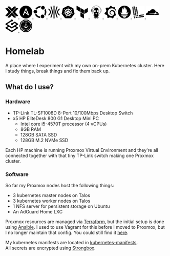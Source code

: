 <p align="left">
  <a href="https://www.proxmox.com/en/products/proxmox-virtual-environment/overview" target="_blank">
    <picture>
      <source srcset="docs/images/proxmox_light.svg" media="(prefers-color-scheme: dark)">
      <img src="docs/images/proxmox_dark.svg" width="40" height="40" title="Proxmox"/>
    </picture>
  </a>
  <a href="https://docs.ansible.com/ansible/latest/getting_started/index.html" target="_blank">
    <picture>
      <source srcset="docs/images/ansible_light.svg" media="(prefers-color-scheme: dark)">
      <img src="docs/images/ansible_dark.svg" width="40" height="40" title="Ansible"/>
    </picture>
  </a>
  <a href="https://ubuntu.com/download" target="_blank">
    <picture>
      <source srcset="docs/images/ubuntu_light.svg" media="(prefers-color-scheme: dark)">
      <img src="docs/images/ubuntu_dark.svg" width="40" height="40" title="Ubuntu"/>
    </picture>
  </a>
  <a href="https://www.talos.dev" target="_blank">
    <picture>
      <source srcset="docs/images/talos_light.svg" media="(prefers-color-scheme: dark)">
      <img src="docs/images/talos_dark.svg" width="40" height="40" title="Talos"/>
    </picture>
  </a>
  <a href="https://kubernetes.io" target="_blank">
    <picture>
      <source srcset="docs/images/kubernetes_light.svg" media="(prefers-color-scheme: dark)">
      <img src="docs/images/kubernetes_dark.svg" width="40" height="40" title="Kubernetes"/>
    </picture>
  </a>
  <a href="https://developer.hashicorp.com/terraform" target="_blank">
    <picture>
      <source srcset="docs/images/terraform_light.svg" media="(prefers-color-scheme: dark)">
      <img src="docs/images/terraform_dark.svg" width="40" height="40" title="Terraform"/>
    </picture>
  </a>
  <a href="https://argo-cd.readthedocs.io" target="_blank">
    <picture>
      <source srcset="docs/images/argo_light.svg" media="(prefers-color-scheme: dark)">
      <img src="docs/images/argo_dark.svg" width="40" height="40" title="ArgoCD"/>
    </picture>
  </a>
  <a href="https://grafana.com" target="_blank">
    <picture>
      <source srcset="docs/images/grafana_light.svg" media="(prefers-color-scheme: dark)">
      <img src="docs/images/grafana_dark.svg" width="40" height="40" title="Grafana"/>
    </picture>
  </a>
  <a href="https://prometheus.io" target="_blank">
    <picture>
      <source srcset="docs/images/prometheus_light.svg" media="(prefers-color-scheme: dark)">
      <img src="docs/images/prometheus_dark.svg" width="40" height="40" title="Prometheus"/>
    </picture>
  </a>
  <a href="https://grafana.com/docs/loki" target="_blank">
    <picture>
      <source srcset="docs/images/loki_light.svg" media="(prefers-color-scheme: dark)">
      <img src="docs/images/loki_dark.svg" width="40" height="40" title="Loki"/>
    </picture>
  </a>
  <a href="https://www.cloudflare.com" target="_blank">
    <picture>
      <source srcset="docs/images/cloudflare_light.svg" media="(prefers-color-scheme: dark)">
      <img src="docs/images/cloudflare_dark.svg" width="40" height="40" title="Cloudflare"/>
    </picture>
  </a>
  <a href="https://doc.traefik.io/traefik" target="_blank">
    <picture>
      <source srcset="docs/images/traefik_light.svg" media="(prefers-color-scheme: dark)">
      <img src="docs/images/traefik_dark.svg" width="40" height="40" title="Traefik"/>
    </picture>
  </a>
  <a href="https://cert-manager.io" target="_blank">
    <picture>
      <source srcset="docs/images/certmanager_light.svg" media="(prefers-color-scheme: dark)">
      <img src="docs/images/certmanager_dark.svg" width="40" height="40" title="cert-manager"/>
    </picture>
  </a>
</p>

# Homelab

A place where I experiment with my own on-prem Kubernetes cluster. Here I study
things, break things and fix them back up.

## What do I use?
### Hardware
- TP-Link TL-SF1008D 8-Port 10/100Mbps Desktop Switch
- x5 HP EliteDesk 800 G1 Desktop Mini PC
  - Intel core i5-4570T processor (4 vCPUs)
  - 8GB RAM
  - 128GB SATA SSD
  - 128GB M.2 NVMe SSD

Each HP machine is running Proxmox Virtual Environment and they're all connected
together with that tiny TP-Link switch making one Proxmox cluster.

### Software
So far my Proxmox nodes host the following things:
- 3 kubernetes master nodes on Talos
- 3 kubernetes worker nodes on Talos
- 1 NFS server for persistent storage on Ubuntu
- An AdGuard Home LXC 

Proxmox resources are managed via [Terraform](https://github.com/DTLP/homelab/tree/main/terraform),
but the initial setup is done using [Ansible](https://github.com/DTLP/homelab/tree/main/ansible). I used to use Vagrant for this before I moved to Proxmox, but I no
longer maintain that config. You could still find it [here](https://github.com/DTLP/homelab/tree/main/archive/vagrant).

My kubernetes manifests are located in [kubernetes-manifests](https://github.com/DTLP/homelab/tree/main/kubernetes-manifests).  
All secrets are encrypted using [Strongbox](https://github.com/uw-labs/strongbox).
